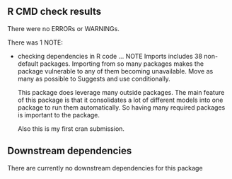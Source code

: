 ## R CMD check results
There were no ERRORs or WARNINGs. 

There was 1 NOTE:

* checking dependencies in R code ... NOTE
  Imports includes 38 non-default packages.
  Importing from so many packages makes the package vulnerable to any of
  them becoming unavailable.  Move as many as possible to Suggests and
  use conditionally.

  This package does leverage many outside packages. The main feature of this package is 
  that it consolidates a lot of different models into one package to run them automatically. 
  So having many required packages is important to the package. 
  
  Also this is my first cran submission. 

## Downstream dependencies
There are currently no downstream dependencies for this package